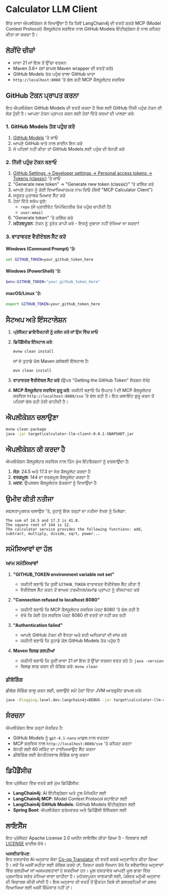 <!--
CO_OP_TRANSLATOR_METADATA:
{
  "original_hash": "ac2459c0d5cc823922e3d9240a95028c",
  "translation_date": "2025-07-13T19:08:35+00:00",
  "source_file": "03-GettingStarted/03-llm-client/solution/java/README.md",
  "language_code": "pa"
}
-->
# Calculator LLM Client

ਇੱਕ ਜਾਵਾ ਐਪਲੀਕੇਸ਼ਨ ਜੋ ਦਿਖਾਉਂਦਾ ਹੈ ਕਿ ਕਿਵੇਂ LangChain4j ਦੀ ਵਰਤੋਂ ਕਰਕੇ MCP (Model Context Protocol) ਕੈਲਕੂਲੇਟਰ ਸਰਵਿਸ ਨਾਲ GitHub Models ਇੰਟੀਗ੍ਰੇਸ਼ਨ ਦੇ ਨਾਲ ਕਨੈਕਟ ਕੀਤਾ ਜਾ ਸਕਦਾ ਹੈ।

## ਲੋੜੀਂਦੇ ਚੀਜ਼ਾਂ

- ਜਾਵਾ 21 ਜਾਂ ਇਸ ਤੋਂ ਉੱਚਾ ਵਰਜਨ
- Maven 3.6+ (ਜਾਂ ਸ਼ਾਮਲ Maven wrapper ਦੀ ਵਰਤੋਂ ਕਰੋ)
- GitHub Models ਤੱਕ ਪਹੁੰਚ ਵਾਲਾ GitHub ਖਾਤਾ
- `http://localhost:8080` 'ਤੇ ਚੱਲ ਰਹੀ MCP ਕੈਲਕੂਲੇਟਰ ਸਰਵਿਸ

## GitHub ਟੋਕਨ ਪ੍ਰਾਪਤ ਕਰਨਾ

ਇਹ ਐਪਲੀਕੇਸ਼ਨ GitHub Models ਦੀ ਵਰਤੋਂ ਕਰਦਾ ਹੈ ਜਿਸ ਲਈ GitHub ਨਿੱਜੀ ਪਹੁੰਚ ਟੋਕਨ ਦੀ ਲੋੜ ਹੁੰਦੀ ਹੈ। ਆਪਣਾ ਟੋਕਨ ਪ੍ਰਾਪਤ ਕਰਨ ਲਈ ਹੇਠਾਂ ਦਿੱਤੇ ਕਦਮਾਂ ਦੀ ਪਾਲਣਾ ਕਰੋ:

### 1. GitHub Models ਤੱਕ ਪਹੁੰਚ ਕਰੋ
1. [GitHub Models](https://github.com/marketplace/models) 'ਤੇ ਜਾਓ
2. ਆਪਣੇ GitHub ਖਾਤੇ ਨਾਲ ਸਾਈਨ ਇਨ ਕਰੋ
3. ਜੇ ਪਹਿਲਾਂ ਨਹੀਂ ਕੀਤਾ ਤਾਂ GitHub Models ਲਈ ਪਹੁੰਚ ਦੀ ਬੇਨਤੀ ਕਰੋ

### 2. ਨਿੱਜੀ ਪਹੁੰਚ ਟੋਕਨ ਬਣਾਓ
1. [GitHub Settings → Developer settings → Personal access tokens → Tokens (classic)](https://github.com/settings/tokens) 'ਤੇ ਜਾਓ
2. "Generate new token" → "Generate new token (classic)" 'ਤੇ ਕਲਿੱਕ ਕਰੋ
3. ਆਪਣੇ ਟੋਕਨ ਨੂੰ ਕੋਈ ਵਿਆਖਿਆਤਮਕ ਨਾਮ ਦਿਓ (ਜਿਵੇਂ "MCP Calculator Client")
4. ਜਰੂਰਤ ਮੁਤਾਬਕ ਮਿਆਦ ਸੈੱਟ ਕਰੋ
5. ਹੇਠਾਂ ਦਿੱਤੇ ਸਕੋਪ ਚੁਣੋ:
   - `repo` (ਜੇ ਪ੍ਰਾਈਵੇਟ ਰਿਪੋਜ਼ਿਟਰੀਜ਼ ਤੱਕ ਪਹੁੰਚ ਚਾਹੀਦੀ ਹੈ)
   - `user:email`
6. "Generate token" 'ਤੇ ਕਲਿੱਕ ਕਰੋ
7. **ਮਹੱਤਵਪੂਰਨ**: ਟੋਕਨ ਨੂੰ ਤੁਰੰਤ ਕਾਪੀ ਕਰੋ - ਇਸਨੂੰ ਦੁਬਾਰਾ ਨਹੀਂ ਦੇਖਿਆ ਜਾ ਸਕਦਾ!

### 3. ਵਾਤਾਵਰਣ ਵੈਰੀਏਬਲ ਸੈੱਟ ਕਰੋ

#### Windows (Command Prompt) 'ਤੇ:
```cmd
set GITHUB_TOKEN=your_github_token_here
```

#### Windows (PowerShell) 'ਤੇ:
```powershell
$env:GITHUB_TOKEN="your_github_token_here"
```

#### macOS/Linux 'ਤੇ:
```bash
export GITHUB_TOKEN=your_github_token_here
```

## ਸੈਟਅਪ ਅਤੇ ਇੰਸਟਾਲੇਸ਼ਨ

1. **ਪ੍ਰੋਜੈਕਟ ਡਾਇਰੈਕਟਰੀ ਨੂੰ ਕਲੋਨ ਕਰੋ ਜਾਂ ਉਸ ਵਿੱਚ ਜਾਓ**

2. **ਡਿਪੈਂਡੈਂਸੀਜ਼ ਇੰਸਟਾਲ ਕਰੋ**:
   ```cmd
   mvnw clean install
   ```
   ਜਾਂ ਜੇ ਤੁਹਾਡੇ ਕੋਲ Maven ਗਲੋਬਲੀ ਇੰਸਟਾਲ ਹੈ:
   ```cmd
   mvn clean install
   ```

3. **ਵਾਤਾਵਰਣ ਵੈਰੀਏਬਲ ਸੈੱਟ ਕਰੋ** (ਉਪਰ "Getting the GitHub Token" ਸੈਕਸ਼ਨ ਵੇਖੋ)

4. **MCP ਕੈਲਕੂਲੇਟਰ ਸਰਵਿਸ ਸ਼ੁਰੂ ਕਰੋ**:
   ਯਕੀਨੀ ਬਣਾਓ ਕਿ ਚੈਪਟਰ 1 ਦੀ MCP ਕੈਲਕੂਲੇਟਰ ਸਰਵਿਸ `http://localhost:8080/sse` 'ਤੇ ਚੱਲ ਰਹੀ ਹੈ। ਇਹ ਕਲਾਇੰਟ ਸ਼ੁਰੂ ਕਰਨ ਤੋਂ ਪਹਿਲਾਂ ਚੱਲ ਰਹੀ ਹੋਣੀ ਚਾਹੀਦੀ ਹੈ।

## ਐਪਲੀਕੇਸ਼ਨ ਚਲਾਉਣਾ

```cmd
mvnw clean package
java -jar target\calculator-llm-client-0.0.1-SNAPSHOT.jar
```

## ਐਪਲੀਕੇਸ਼ਨ ਕੀ ਕਰਦਾ ਹੈ

ਐਪਲੀਕੇਸ਼ਨ ਕੈਲਕੂਲੇਟਰ ਸਰਵਿਸ ਨਾਲ ਤਿੰਨ ਮੁੱਖ ਇੰਟਰੈਕਸ਼ਨਾਂ ਨੂੰ ਦਰਸਾਉਂਦਾ ਹੈ:

1. **ਜੋੜ**: 24.5 ਅਤੇ 17.3 ਦਾ ਜੋੜ ਕੈਲਕੂਲੇਟ ਕਰਦਾ ਹੈ
2. **ਵਰਗਮੂਲ**: 144 ਦਾ ਵਰਗਮੂਲ ਕੈਲਕੂਲੇਟ ਕਰਦਾ ਹੈ
3. **ਮਦਦ**: ਉਪਲਬਧ ਕੈਲਕੂਲੇਟਰ ਫੰਕਸ਼ਨਾਂ ਨੂੰ ਦਿਖਾਉਂਦਾ ਹੈ

## ਉਮੀਦ ਕੀਤੀ ਨਤੀਜਾ

ਸਫਲਤਾਪੂਰਵਕ ਚਲਾਉਣ 'ਤੇ, ਤੁਹਾਨੂੰ ਇਸ ਤਰ੍ਹਾਂ ਦਾ ਨਤੀਜਾ ਵੇਖਣ ਨੂੰ ਮਿਲੇਗਾ:

```
The sum of 24.5 and 17.3 is 41.8.
The square root of 144 is 12.
The calculator service provides the following functions: add, subtract, multiply, divide, sqrt, power...
```

## ਸਮੱਸਿਆਵਾਂ ਦਾ ਹੱਲ

### ਆਮ ਸਮੱਸਿਆਵਾਂ

1. **"GITHUB_TOKEN environment variable not set"**
   - ਯਕੀਨੀ ਬਣਾਓ ਕਿ ਤੁਸੀਂ `GITHUB_TOKEN` ਵਾਤਾਵਰਣ ਵੈਰੀਏਬਲ ਸੈੱਟ ਕੀਤਾ ਹੈ
   - ਵੈਰੀਏਬਲ ਸੈੱਟ ਕਰਨ ਤੋਂ ਬਾਅਦ ਟਰਮੀਨਲ/ਕਮਾਂਡ ਪ੍ਰਾਂਪਟ ਨੂੰ ਰੀਸਟਾਰਟ ਕਰੋ

2. **"Connection refused to localhost:8080"**
   - ਯਕੀਨੀ ਬਣਾਓ ਕਿ MCP ਕੈਲਕੂਲੇਟਰ ਸਰਵਿਸ ਪੋਰਟ 8080 'ਤੇ ਚੱਲ ਰਹੀ ਹੈ
   - ਦੇਖੋ ਕਿ ਕੋਈ ਹੋਰ ਸਰਵਿਸ ਪੋਰਟ 8080 ਦੀ ਵਰਤੋਂ ਤਾਂ ਨਹੀਂ ਕਰ ਰਹੀ

3. **"Authentication failed"**
   - ਆਪਣੇ GitHub ਟੋਕਨ ਦੀ ਵੈਧਤਾ ਅਤੇ ਸਹੀ ਅਧਿਕਾਰਾਂ ਦੀ ਜਾਂਚ ਕਰੋ
   - ਯਕੀਨੀ ਬਣਾਓ ਕਿ ਤੁਹਾਡੇ ਕੋਲ GitHub Models ਤੱਕ ਪਹੁੰਚ ਹੈ

4. **Maven ਬਿਲਡ ਗਲਤੀਆਂ**
   - ਯਕੀਨੀ ਬਣਾਓ ਕਿ ਤੁਸੀਂ ਜਾਵਾ 21 ਜਾਂ ਇਸ ਤੋਂ ਉੱਚਾ ਵਰਜਨ ਵਰਤ ਰਹੇ ਹੋ: `java -version`
   - ਬਿਲਡ ਸਾਫ਼ ਕਰਨ ਦੀ ਕੋਸ਼ਿਸ਼ ਕਰੋ: `mvnw clean`

### ਡੀਬੱਗਿੰਗ

ਡੀਬੱਗ ਲੌਗਿੰਗ ਚਾਲੂ ਕਰਨ ਲਈ, ਚਲਾਉਂਦੇ ਸਮੇਂ ਹੇਠਾਂ ਦਿੱਤਾ JVM ਆਰਗੁਮੈਂਟ ਸ਼ਾਮਲ ਕਰੋ:
```cmd
java -Dlogging.level.dev.langchain4j=DEBUG -jar target\calculator-llm-client-0.0.1-SNAPSHOT.jar
```

## ਸੰਰਚਨਾ

ਐਪਲੀਕੇਸ਼ਨ ਇਸ ਤਰ੍ਹਾਂ ਸੰਰਚਿਤ ਹੈ:
- GitHub Models ਨੂੰ `gpt-4.1-nano` ਮਾਡਲ ਨਾਲ ਵਰਤਣਾ
- MCP ਸਰਵਿਸ ਨਾਲ `http://localhost:8080/sse` 'ਤੇ ਕਨੈਕਟ ਕਰਨਾ
- ਬੇਨਤੀ ਲਈ 60 ਸਕਿੰਟ ਦਾ ਟਾਈਮਆਉਟ ਸੈੱਟ ਕਰਨਾ
- ਡੀਬੱਗਿੰਗ ਲਈ ਬੇਨਤੀ/ਜਵਾਬ ਲੌਗਿੰਗ ਚਾਲੂ ਕਰਨਾ

## ਡਿਪੈਂਡੈਂਸੀਜ਼

ਇਸ ਪ੍ਰੋਜੈਕਟ ਵਿੱਚ ਵਰਤੇ ਗਏ ਮੁੱਖ ਡਿਪੈਂਡੈਂਸੀਜ਼:
- **LangChain4j**: AI ਇੰਟੀਗ੍ਰੇਸ਼ਨ ਅਤੇ ਟੂਲ ਮੈਨੇਜਮੈਂਟ ਲਈ
- **LangChain4j MCP**: Model Context Protocol ਸਹਾਇਤਾ ਲਈ
- **LangChain4j GitHub Models**: GitHub Models ਇੰਟੀਗ੍ਰੇਸ਼ਨ ਲਈ
- **Spring Boot**: ਐਪਲੀਕੇਸ਼ਨ ਫਰੇਮਵਰਕ ਅਤੇ ਡਿਪੈਂਡੈਂਸੀ ਇੰਜੈਕਸ਼ਨ ਲਈ

## ਲਾਇਸੈਂਸ

ਇਹ ਪ੍ਰੋਜੈਕਟ Apache License 2.0 ਅਧੀਨ ਲਾਇਸੈਂਸ ਕੀਤਾ ਗਿਆ ਹੈ - ਵਿਸਥਾਰ ਲਈ [LICENSE](../../../../../../03-GettingStarted/03-llm-client/solution/java/LICENSE) ਫਾਈਲ ਵੇਖੋ।

**ਅਸਵੀਕਾਰੋਪਣ**:  
ਇਹ ਦਸਤਾਵੇਜ਼ AI ਅਨੁਵਾਦ ਸੇਵਾ [Co-op Translator](https://github.com/Azure/co-op-translator) ਦੀ ਵਰਤੋਂ ਕਰਕੇ ਅਨੁਵਾਦਿਤ ਕੀਤਾ ਗਿਆ ਹੈ। ਜਦੋਂ ਕਿ ਅਸੀਂ ਸਹੀਤਾ ਲਈ ਕੋਸ਼ਿਸ਼ ਕਰਦੇ ਹਾਂ, ਕਿਰਪਾ ਕਰਕੇ ਧਿਆਨ ਰੱਖੋ ਕਿ ਸਵੈਚਾਲਿਤ ਅਨੁਵਾਦਾਂ ਵਿੱਚ ਗਲਤੀਆਂ ਜਾਂ ਅਸਮਰਥਤਾਵਾਂ ਹੋ ਸਕਦੀਆਂ ਹਨ। ਮੂਲ ਦਸਤਾਵੇਜ਼ ਆਪਣੀ ਮੂਲ ਭਾਸ਼ਾ ਵਿੱਚ ਪ੍ਰਮਾਣਿਕ ਸਰੋਤ ਮੰਨਿਆ ਜਾਣਾ ਚਾਹੀਦਾ ਹੈ। ਮਹੱਤਵਪੂਰਨ ਜਾਣਕਾਰੀ ਲਈ, ਪੇਸ਼ੇਵਰ ਮਨੁੱਖੀ ਅਨੁਵਾਦ ਦੀ ਸਿਫਾਰਸ਼ ਕੀਤੀ ਜਾਂਦੀ ਹੈ। ਇਸ ਅਨੁਵਾਦ ਦੀ ਵਰਤੋਂ ਤੋਂ ਉਤਪੰਨ ਕਿਸੇ ਵੀ ਗਲਤਫਹਿਮੀ ਜਾਂ ਗਲਤ ਵਿਆਖਿਆ ਲਈ ਅਸੀਂ ਜ਼ਿੰਮੇਵਾਰ ਨਹੀਂ ਹਾਂ।